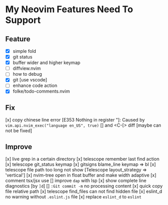 # My Neovim Features Need To Support

## Feature

- [x] simple fold
- [x] git status
- [x] buffer wider and higher keymap
- [ ] diffview.nvim
- [ ] how to debug
- [x] git [use vscode]
- [ ] enhance code action
- [x] folke/todo-comments.nvim

## Fix

[x] copy chinese line error [E353 Nothing in register "]: Caused by `vim.api.nvim_exec("language en_US", true)`
[] <Esc> and <C-[> diff [maybe can not be fixed]

## Improve

[x] live grep in a certain directory
[x] telescope remember last find action
[x] telescope git_status keymap
[x] gitsigns blame_line keymap => <leader>bl
[x] telescope file path too long not show [Telescope layout_strategy => 'vertical']
[x] nvim-tree open in float buffer and make width adaptive
[x] comment tsx/jsx use
[] improve `dap` with lsp
[x] show complete line diagnostics [by `]d`]
[] `:Git commit -m` no processing content
[x] quick copy file relative path
[x] telescope find_files can not find hidden file
[x] eslint_d no warning without `.eslint.js` file
[x] replace `eslint_d` to `eslint`
